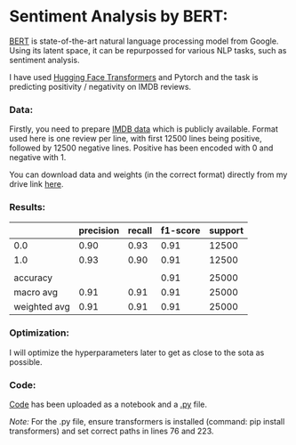 # Sentiment Analysis by BERT:
[BERT](https://github.com/google-research/bert) is state-of-the-art natural language processing model from Google. Using its latent space, it can be repurpossed for various NLP tasks, such as sentiment analysis.  

I have used [Hugging Face Transformers](https://github.com/huggingface/transformers) and Pytorch and the task is predicting positivity / negativity on IMDB reviews.

### Data:  
Firstly, you need to prepare [IMDB data](https://www.kaggle.com/lakshmi25npathi/imdb-dataset-of-50k-movie-reviews) which is publicly available. Format used here is one review per line, with first 12500 lines being positive, followed by 12500 negative lines. Positive has been encoded with 0 and negative with 1.  
  
You can download data and weights (in the correct format) directly from my drive link [here](https://drive.google.com/drive/folders/1kgy7_0XwGGfbWsY6Y5PUpoCLwoSLt_Rc?usp=sharing).

### Results:  
|              | precision | recall | f1-score | support |
|--------------|-----------|--------|----------|---------|
|          0.0 |      0.90 |   0.93 |     0.91 |   12500 |
|          1.0 |      0.93 |   0.90 |     0.91 |   12500 |
|              |           |        |          |         |
|     accuracy |           |        |     0.91 |   25000 |
|    macro avg |      0.91 |   0.91 |     0.91 |   25000 |
| weighted avg |      0.91 |   0.91 |     0.91 |   25000 |

### Optimization:  
I will optimize the hyperparameters later to get as close to the sota as possible.

### Code:  
[Code](BERT-IMDB.ipynb) has been uploaded as a notebook and a [.py](bert_imdb.py) file.  
  
*Note:* For the .py file, ensure transformers is installed (command: pip install transformers) and set correct paths in lines 76 and 223.
